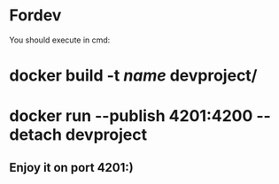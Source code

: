 # Fordev

You should execute in cmd: 
# docker build -t *name* devproject/
# docker run --publish 4201:4200 --detach devproject

## Enjoy it on port 4201:)


